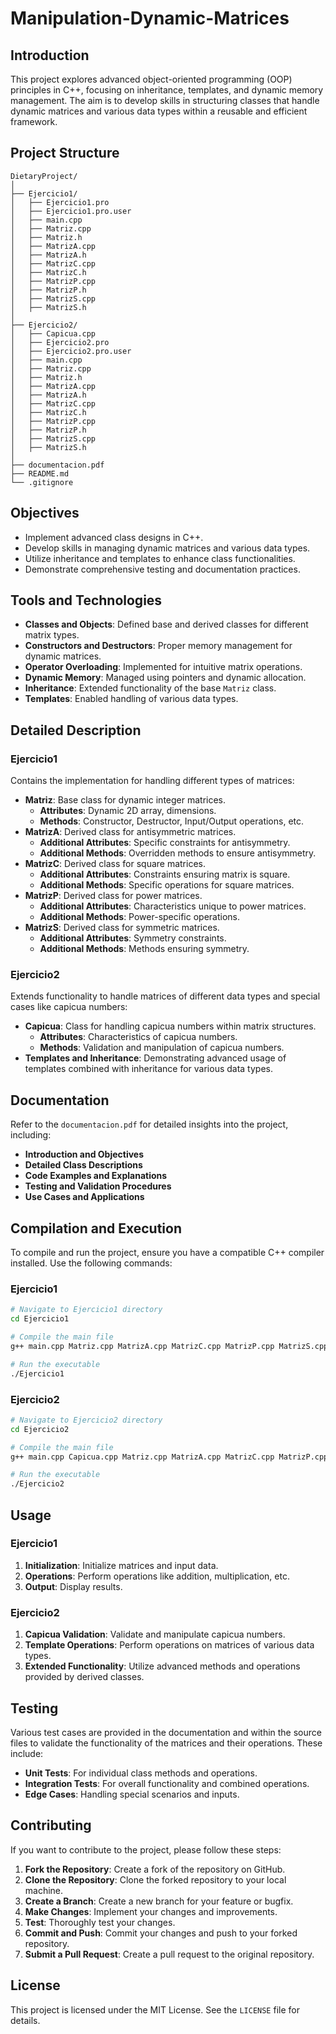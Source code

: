 # Manipulation-Dynamic-Matrices

## Introduction

This project explores advanced object-oriented programming (OOP) principles in C++, focusing on inheritance, templates, and dynamic memory management. The aim is to develop skills in structuring classes that handle dynamic matrices and various data types within a reusable and efficient framework.

## Project Structure

```
DietaryProject/
│
├── Ejercicio1/
│   ├── Ejercicio1.pro
│   ├── Ejercicio1.pro.user
│   ├── main.cpp
│   ├── Matriz.cpp
│   ├── Matriz.h
│   ├── MatrizA.cpp
│   ├── MatrizA.h
│   ├── MatrizC.cpp
│   ├── MatrizC.h
│   ├── MatrizP.cpp
│   ├── MatrizP.h
│   ├── MatrizS.cpp
│   ├── MatrizS.h
│
├── Ejercicio2/
│   ├── Capicua.cpp
│   ├── Ejercicio2.pro
│   ├── Ejercicio2.pro.user
│   ├── main.cpp
│   ├── Matriz.cpp
│   ├── Matriz.h
│   ├── MatrizA.cpp
│   ├── MatrizA.h
│   ├── MatrizC.cpp
│   ├── MatrizC.h
│   ├── MatrizP.cpp
│   ├── MatrizP.h
│   ├── MatrizS.cpp
│   ├── MatrizS.h
│
├── documentacion.pdf
├── README.md
└── .gitignore
```

## Objectives

- Implement advanced class designs in C++.
- Develop skills in managing dynamic matrices and various data types.
- Utilize inheritance and templates to enhance class functionalities.
- Demonstrate comprehensive testing and documentation practices.

## Tools and Technologies

- **Classes and Objects**: Defined base and derived classes for different matrix types.
- **Constructors and Destructors**: Proper memory management for dynamic matrices.
- **Operator Overloading**: Implemented for intuitive matrix operations.
- **Dynamic Memory**: Managed using pointers and dynamic allocation.
- **Inheritance**: Extended functionality of the base `Matriz` class.
- **Templates**: Enabled handling of various data types.

## Detailed Description

### Ejercicio1

Contains the implementation for handling different types of matrices:

- **Matriz**: Base class for dynamic integer matrices.
  - **Attributes**: Dynamic 2D array, dimensions.
  - **Methods**: Constructor, Destructor, Input/Output operations, etc.
- **MatrizA**: Derived class for antisymmetric matrices.
  - **Additional Attributes**: Specific constraints for antisymmetry.
  - **Additional Methods**: Overridden methods to ensure antisymmetry.
- **MatrizC**: Derived class for square matrices.
  - **Additional Attributes**: Constraints ensuring matrix is square.
  - **Additional Methods**: Specific operations for square matrices.
- **MatrizP**: Derived class for power matrices.
  - **Additional Attributes**: Characteristics unique to power matrices.
  - **Additional Methods**: Power-specific operations.
- **MatrizS**: Derived class for symmetric matrices.
  - **Additional Attributes**: Symmetry constraints.
  - **Additional Methods**: Methods ensuring symmetry.

### Ejercicio2

Extends functionality to handle matrices of different data types and special cases like capicua numbers:

- **Capicua**: Class for handling capicua numbers within matrix structures.
  - **Attributes**: Characteristics of capicua numbers.
  - **Methods**: Validation and manipulation of capicua numbers.
- **Templates and Inheritance**: Demonstrating advanced usage of templates combined with inheritance for various data types.

## Documentation

Refer to the `documentacion.pdf` for detailed insights into the project, including:

- **Introduction and Objectives**
- **Detailed Class Descriptions**
- **Code Examples and Explanations**
- **Testing and Validation Procedures**
- **Use Cases and Applications**

## Compilation and Execution

To compile and run the project, ensure you have a compatible C++ compiler installed. Use the following commands:

### Ejercicio1

```bash
# Navigate to Ejercicio1 directory
cd Ejercicio1

# Compile the main file
g++ main.cpp Matriz.cpp MatrizA.cpp MatrizC.cpp MatrizP.cpp MatrizS.cpp -o Ejercicio1

# Run the executable
./Ejercicio1
```

### Ejercicio2

```bash
# Navigate to Ejercicio2 directory
cd Ejercicio2

# Compile the main file
g++ main.cpp Capicua.cpp Matriz.cpp MatrizA.cpp MatrizC.cpp MatrizP.cpp MatrizS.cpp -o Ejercicio2

# Run the executable
./Ejercicio2
```

## Usage

### Ejercicio1

1. **Initialization**: Initialize matrices and input data.
2. **Operations**: Perform operations like addition, multiplication, etc.
3. **Output**: Display results.

### Ejercicio2

1. **Capicua Validation**: Validate and manipulate capicua numbers.
2. **Template Operations**: Perform operations on matrices of various data types.
3. **Extended Functionality**: Utilize advanced methods and operations provided by derived classes.

## Testing

Various test cases are provided in the documentation and within the source files to validate the functionality of the matrices and their operations. These include:

- **Unit Tests**: For individual class methods and operations.
- **Integration Tests**: For overall functionality and combined operations.
- **Edge Cases**: Handling special scenarios and inputs.

## Contributing

If you want to contribute to the project, please follow these steps:

1. **Fork the Repository**: Create a fork of the repository on GitHub.
2. **Clone the Repository**: Clone the forked repository to your local machine.
3. **Create a Branch**: Create a new branch for your feature or bugfix.
4. **Make Changes**: Implement your changes and improvements.
5. **Test**: Thoroughly test your changes.
6. **Commit and Push**: Commit your changes and push to your forked repository.
7. **Submit a Pull Request**: Create a pull request to the original repository.

## License

This project is licensed under the MIT License. See the `LICENSE` file for details.


